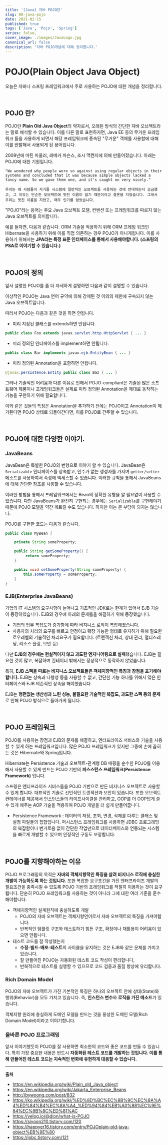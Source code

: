 ```yaml
---
title: '[Java] 자바 POJO란'
slug: 00-java-pojo
date: 2021-02-15
published: true
tags: ['Java', 'Pojo', 'Spring']
series: false,
cover_image: ./images/JavaLogo.jpg
canonical_url: false
description: '자바 POJO개념에 대해 정리합니다.'
---
```


# POJO(Plain Object Java Object)

오늘은 자바나 스프링 프레임워크에서 주로 사용하는 POJO에 대한 개념을 정리합니다.

<br/>

## POJO 란?

POJO란 **Plain Old Java Object**의 약자로서, 오래된 방식의 간단한 자바 오브젝트라는 말로 해석할 수 있습니다. 이를 다른 말로 표현하자면, Java EE 등의 무거운 프레임워크 들을 사용하게 되면서 해당 프레임워크에 종속된 "무거운" 객체를 사용함에 대해 이를 반발해서 사용되게 된 용어입니다.

2009년에 마틴 파울러, 레베카 파슨스, 조시 맥켄지에 의해 만들어졌습니다. 아래는 POJO에 대한 기원입니다.

```
"We wondered why people were so against using regular objects in their systems and concluded that it was because simple objects lacked a fancy name. So we gave them one, and it's caught on very nicely."

우리는 왜 사람들이 자기들 시스템에 일반적인 오브젝트를 사용하는 것에 반대하는지 궁금했고, 그 이유는 단순한 오브젝트에 멋진 이름이 없기 때문이라고 결론을 지었습니다. 그래서 우리는 멋진 이름을 지었고, 매우 인기를 얻었습니다.
```

"POJO"라는 용어는 주요 Java 오브젝트 모델, 컨벤션 또는 프레임워크를 따르지 않는 Java 오브젝트를 의미합니다.

예를 들자면, 다음과 같습니다. ORM 기술을 적용하기 위해 ORM 프레임 워크인 Hibernate을 사용하기 위해 이를 직접 의존하는 경우 POJO가 아니게됩니다. 이를 사용하기 위해서는 **JPA라는 특정 표준 인터페이스를 통해서 사용해야합니다. (스프링의 PSA로 이야기할 수 있습니다.)**

<br/>

## POJO의 정의

앞서 설명한 POJO를 좀 더 자세하게 설명하면 다음과 같이 설명할 수 있습니다.

이상적인 POJO는 Java 언어 규약에 의해 강제된 것 이외의 제한에 구속되지 않는 Java 오브젝트입니다.

따라서 POJO는 다음과 같은 것을 하면 안됩니다.

- 미리 지정된 클래스를 extends하면 안됩니다.

```java
public class Foo extends javax.servlet.http.HttpServlet { ... }
```

- 미리 정의된 인터페이스를 implement하면 안됩니다.

```java
public class Bar implements javax.ejb.EntityBean { ... }
```

- 미리 정의된 Annotation을 포함하면 안됩니다.

```java
@javax.persistence.Entity public class Baz { ... }
```

그러나 기술적인 어려움과 다른 이유로 인해서 POJO-compliant은 기술된 많은 소프트웨어 제품이나 프레임워크들은 실제로 미리 정의된 Annotation을 제대로 동작하는 기능을 구현하기 위해 필요합니다.

이와 같은 것들의 특징은 Annotation을 추가하기 전에는 POJO이고 Annotation이 제거된다면 POJO 상태로 되돌아간다면, 이를 POJO로 간주할 수 있습니다.

<br/>

## POJO에 대한 다양한 이야기.

### JavaBeans

JavaBean은 특별한 POJO의 변형으로 이야기 할 수 있습니다. JavaBean은 `Serializable` 인터페이스를 상속받고, 인수가 없는 생성자를 가지며 `getter/setter` 메소드를 사용하여서 속성에 액세스할 수 있습니다. 이러한 규칙을 통해서 JavaBeans에 대해 간단한 참조를 사용할 수 있습니다.

이러한 방법을 통해서 프레임워크에서는 Bean의 정확한 유형을 알 필요없이 사용할 수 있습니다. 다만 JavaBeans가 완전히 구현되는 경우에는 `Serializable`를 구현해야기 때문에 POJO 모델을 약간 깨트릴 수도 있습니다. 하지만 이는 큰 부담이 되지는 않습니다.

POJO를 구현한 코드는 다음과 같습니다.

```java
public class MyBean {

    private String someProperty;

    public String getSomeProperty() {
         return someProperty;
    }

    public void setSomeProperty(String someProperty) {
        this.someProperty = someProperty;
    }
}
```

### EJB(Enterprise JavaBeans)

기업의 IT 시스템의 요구사항이 늘어나고 기초적인 JDK로는 한계가 있어서 EJB 기술이 등장하였습니다. EJB의 경우에 아래의 문제를을 해결하기 위해 등장했습니다.

- 기업의 업무 복잡도가 증가함에 따라 비지니스 로직이 복잡해졌습니다.
- 사용자의 처리의 요구를 빠르고 안정이고 확장 가능한 형태로 유지하기 위해 필요한 로우레벨의 기술적인 처리요구가 필요합니다. (트랜잭션 처리, 상태 관리, 멀티스레딩, 리소스 풀링, 보안 등)

다만 **EJB의 경우에는 현실적이지 않고 과도한 엔지니어링으로 실패**했습니다. EJB는 필요한 것이 많고, 복잡하며 컨테이너 밖에서는 정상적으로 동작하지 않았습니다.

특히, **EJB 스펙을 따르는 비지니스 오브젝트들은 객체지향적인 특징과 장점을 포기해야합니다.** EJB는 상속과 다형성 등을 사용할 수 없고, 간단한 기능 하나를 위해서 많은 인터페이스와 EJB 의존적인 상속을 해야했습니다.

EJB는 **형편없는 생산성과 느린 성능, 불필요한 기술적인 복잡도, 과도한 스펙 등의 문제**로 인해 POJO 방식으로 돌아가게 됩니다.

<br/>

## POJO 프레임워크

POJO를 사용하는 장점과 EJB의 문제를 해결하고, 엔터프라이즈 서비스와 기술을 사용할 수 있게 하는 프레임워크입니다. 많은 POJO 프레임워크가 있지만 그중에 손에 꼽히는 것은 Hibernate와 Spring입니다.

Hibernate는 Persistence 기술과 오브젝트-관계형 DB 매핑을 순수한 POJO를 이용해서 사용할 수 있게 만드는 POJO 기반의 **퍼스스턴스 프레임워크(Persistence Framework)** 입니다.

스프링은 앤터프라이즈 서비스들을 POJO 기반으로 만든 비지니스 오브젝트로 사용할 수 있게 합니다. 대표적인 기술로 선언적인 트랜잭션과 보안이 있습니다. 또한 오브젝트 컨테이너를 제공해서 인스턴스들의 라이프사이클을 관리하고, OOP를 더 OOP답게 쓸수 있게 해주는 AOP 기술을 적용하여 POJO 개발을 더 쉽게 만들어줍니다.

- Persistence Framework : 데이터의 저장, 조회, 변경, 삭제를 다루는 클래스 및 설정 파일들의 집합입니다. 퍼시스턴스 프레임워크를 사용하면 JDBC 프로그래밍의 복잡함이나 번거로움 없이 간단한 작업만으로 데이터베이스와 연동되는 시스템을 빠르게 개발할 수 있으며 안정적인 구동도 보장합니다.

<br/>

## POJO를 지향해야하는 이유

POJO 프로그래밍의 목적은 **자바의 객체지향적인 특징을 살려 비지니스 로직에 충실한 개발이 가능하도록 하는 것입니다.** 또한 복잡한 요구조건을 가진 엔터프라이즈 개발의 필요조건을 충족시킬 수 있도록 POJO 기반의 프레임워크를 적절히 이용하는 것이 요구됩니다. 단순히 POJO 프레임워크를 사용하는 것이 아니라 그에 대한 여러 기준을 준수해야합니다.

- 객체지향적인 설계원칙에 충실하도록 개발
  - POJO의 자바 오브젝트는 객체지향언어로서 자바 오브젝트의 특징을 가져야합니다.
  - 반복적인 템플릿 구조와 테스트하기 힘든 구조, 확장이나 재활용이 어려움이 있으면 안됩니다.
- 테스트 코드를 잘 작성했는지
  - **수정-빌드-배포-테스트**의 사이클을 유지하는 것은 EJB와 같은 문제를 가지고 있습니다.
  - 잘 만들어진 POJO는 자동화된 테스트 코드 작성이 편리합니다,
  - 반복적으로 테스트를 실행할 수 있으므로 코드 검증과 품질 향상에 유리합니다.

### Rich Domain Model

POJO의 자바 오브젝트가 가진 기본적인 특징은 하나의 오브젝트 안에 상태(State)와 행위(Behavior)을 모두 가지고 있습니다. 즉, **인스턴스 변수**와 **로직을 가진 메소드**가 있습니다.

객체지향 원리에 충실하게 도메인 모델을 만드는 것을 풍성한 도메인 모델(Rich Domain Model)이라고 이야기합니다.

### 올바른 POJO 프로그래밍

앞서 이야기했듯이 POJO를 잘 사용하면 최소한의 코드와 좋은 코드를 만들 수 있습니다. 특히 가장 중요한 내용은 반드시 **자동화된 테스트 코드를 개발하는 것입니다. 이를 통해 만들어진 테스트 코드는 지속적인 변화에 유현하게 대응할 수 있습니다.**

---

**출처**

- https://en.wikipedia.org/wiki/Plain_old_Java_object
- https://en.wikipedia.org/wiki/Jakarta_Enterprise_Beans
- http://bywoong.com/post/832
- https://ko.wikipedia.org/wiki/%ED%8D%BC%EC%8B%9C%EC%8A%A4%ED%84%B4%EC%8A%A4_%ED%94%84%EB%A0%88%EC%9E%84%EC%9B%8C%ED%81%AC
- https://velog.io/@dion/what-is-POJO
- https://siyoon210.tistory.com/120
- https://happyer16.tistory.com/entry/POJOplain-old-java-object%EB%9E%80
- https://jobc.tistory.com/121
